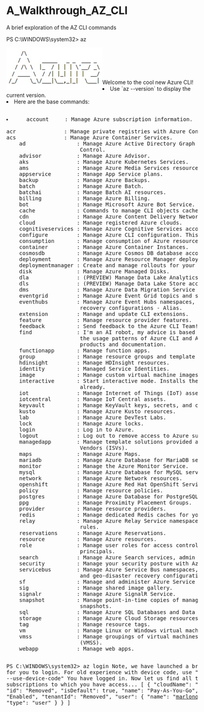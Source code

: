 # A_Walkthrough_AZ_CLI
A brief exploration of the AZ CLI commands


PS C:\WINDOWS\system32> az

<img src="https://github.com/marlonsingleton/A_Walkthrough_AZ_CLI/blob/master/Azure_ASCII.jpg" align="left"/><br/><br/><br/>


<br/>
Welcome to the cool new Azure CLI!

<li>Use `az --version` to display the current version.<li/>
Here are the base commands:

<div>
    <pre>
    <li>    account     : Manage Azure subscription information.</li>
acr               : Manage private registries with Azure Container Registries.
acs               : Manage Azure Container Services.
    ad                : Manage Azure Active Directory Graph entities needed for Role Based Access
                       Control.
    advisor           : Manage Azure Advisor.
    aks               : Manage Azure Kubernetes Services.
    ams               : Manage Azure Media Services resources.
    appservice        : Manage App Service plans.
    backup            : Manage Azure Backups.
    batch             : Manage Azure Batch.
    batchai           : Manage Batch AI resources.
    billing           : Manage Azure Billing.
    bot               : Manage Microsoft Azure Bot Service.
    cache             : Commands to manage CLI objects cached using the `--defer` argument.
    cdn               : Manage Azure Content Delivery Networks (CDNs).
    cloud             : Manage registered Azure clouds.
    cognitiveservices : Manage Azure Cognitive Services accounts.
    configure         : Manage Azure CLI configuration. This command is interactive.
    consumption       : Manage consumption of Azure resources.
    container         : Manage Azure Container Instances.
    cosmosdb          : Manage Azure Cosmos DB database accounts.
    deployment        : Manage Azure Resource Manager deployments at subscription scope.
    deploymentmanager : Create and manage rollouts for your service.
    disk              : Manage Azure Managed Disks.
    dla               : (PREVIEW) Manage Data Lake Analytics accounts, jobs, and catalogs.
    dls               : (PREVIEW) Manage Data Lake Store accounts and filesystems.
    dms               : Manage Azure Data Migration Service (DMS) instances.
    eventgrid         : Manage Azure Event Grid topics and subscriptions.
    eventhubs         : Manage Azure Event Hubs namespaces, eventhubs, consumergroups and geo
                       recovery configurations - Alias.
    extension         : Manage and update CLI extensions.
    feature           : Manage resource provider features.
    feedback          : Send feedback to the Azure CLI Team!
    find              : I'm an AI robot, my advice is based on our Azure documentation as well as
                       the usage patterns of Azure CLI and Azure ARM users. Using me improves Azure
                       products and documentation.
    functionapp       : Manage function apps.
    group             : Manage resource groups and template deployments.
    hdinsight         : Manage HDInsight resources.
    identity          : Managed Service Identities.
    image             : Manage custom virtual machine images.
    interactive       : Start interactive mode. Installs the Interactive extension if not installed
                       already.
    iot               : Manage Internet of Things (IoT) assets.
    iotcentral        : Manage IoT Central assets.
    keyvault          : Manage KeyVault keys, secrets, and certificates.
    kusto             : Manage Azure Kusto resources.
    lab               : Manage Azure DevTest Labs.
    lock              : Manage Azure locks.
    login             : Log in to Azure.
    logout            : Log out to remove access to Azure subscriptions.
    managedapp        : Manage template solutions provided and maintained by Independent Software
                       Vendors (ISVs).
    maps              : Manage Azure Maps.
    mariadb           : Manage Azure Database for MariaDB servers.
    monitor           : Manage the Azure Monitor Service.
    mysql             : Manage Azure Database for MySQL servers.
    network           : Manage Azure Network resources.
    openshift         : Manage Azure Red Hat OpenShift Services.
    policy            : Manage resource policies.
    postgres          : Manage Azure Database for PostgreSQL servers.
    ppg               : Manage Proximity Placement Groups.
    provider          : Manage resource providers.
    redis             : Manage dedicated Redis caches for your Azure applications.
    relay             : Manage Azure Relay Service namespaces, WCF relays, hybrid connections, and
                       rules.
    reservations      : Manage Azure Reservations.
    resource          : Manage Azure resources.
    role              : Manage user roles for access control with Azure Active Directory and service
                       principals.
    search            : Manage Azure Search services, admin keys and query keys.
    security          : Manage your security posture with Azure Security Center.
    servicebus        : Manage Azure Service Bus namespaces, queues, topics, subscriptions, rules
                       and geo-disaster recovery configuration alias.
    sf                : Manage and administer Azure Service Fabric clusters.
    sig               : Manage shared image gallery.
    signalr           : Manage Azure SignalR Service.
    snapshot          : Manage point-in-time copies of managed disks, native blobs, or other
                       snapshots.
    sql               : Manage Azure SQL Databases and Data Warehouses.
    storage           : Manage Azure Cloud Storage resources.
    tag               : Manage resource tags.
    vm                : Manage Linux or Windows virtual machines.
    vmss              : Manage groupings of virtual machines in an Azure Virtual Machine Scale Set
                       (VMSS).
    webapp            : Manage web apps.
    
PS C:\WINDOWS\system32> az login
Note, we have launched a browser for you to login. For old experience with device code, use "az login --use-device-code"
You have logged in. Now let us find all the subscriptions to which you have access...
[
  {
    "cloudName": "AzureCloud",
    "id": "Removed",
    "isDefault": true,
    "name": "Pay-As-You-Go",
    "state": "Enabled",
    "tenantId": "Removed",
    "user": {
      "name": "marlonosingleton@yahoo.com",
      "type": "user"
    }
  }
]
</pre>
</div>
